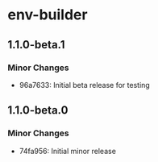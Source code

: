 # env-builder

## 1.1.0-beta.1

### Minor Changes

- 96a7633: Initial beta release for testing

## 1.1.0-beta.0

### Minor Changes

- 74fa956: Initial minor release
